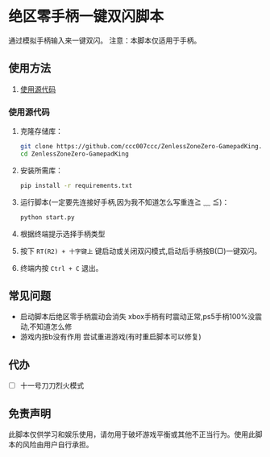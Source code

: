 # 绝区零手柄一键双闪脚本

通过模拟手柄输入来一键双闪。
注意：本脚本仅适用于手柄。

## 使用方法

1. [使用源代码](#使用源代码)

### 使用源代码

1. 克隆存储库：

   ```sh
   git clone https://github.com/ccc007ccc/ZenlessZoneZero-GamepadKing.git
   cd ZenlessZoneZero-GamepadKing
   ```
2. 安装所需库：

   ```sh
   pip install -r requirements.txt
   ```

3. 运行脚本(一定要先连接好手柄,因为我不知道怎么写重连≧ ﹏ ≦)：

   ```sh
   python start.py
   ```
   
4. 根据终端提示选择手柄类型
5. 按下 `RT(R2) + 十字键上` 键启动或关闭双闪模式,启动后手柄按B(▢)一键双闪。
6. 终端内按 `Ctrl + C` 退出。

## 常见问题

- 启动脚本后绝区零手柄震动会消失
  xbox手柄有时震动正常,ps5手柄100%没震动,不知道怎么修
- 游戏内按b没有作用
  尝试重进游戏(有时重启脚本可以修复)

## 代办

- [ ] 十一号刀刀烈火模式

## 免责声明

此脚本仅供学习和娱乐使用，请勿用于破坏游戏平衡或其他不正当行为。使用此脚本的风险由用户自行承担。
